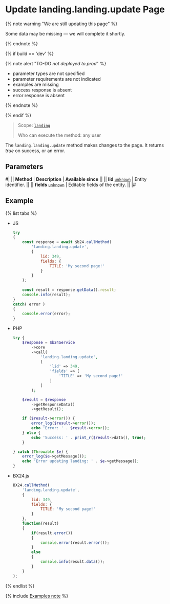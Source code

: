 # Update landing.landing.update Page

{% note warning "We are still updating this page" %}

Some data may be missing — we will complete it shortly.

{% endnote %}

{% if build == 'dev' %}

{% note alert "TO-DO _not deployed to prod_" %}

- parameter types are not specified
- parameter requirements are not indicated
- examples are missing
- success response is absent
- error response is absent

{% endnote %}

{% endif %}

> Scope: [`landing`](../../../scopes/permissions.md)
>
> Who can execute the method: any user

The `landing.landing.update` method makes changes to the page. It returns *true* on success, or an error.

## Parameters

#|
|| **Method** | **Description** | **Available since** ||
|| **lid**
[`unknown`](../../../data-types.md) | Entity identifier. ||
|| **fields**
[`unknown`](../../../data-types.md) | Editable fields of the entity. ||
|#

## Example

{% list tabs %}

- JS

    ```js
    try
    {
    	const response = await $b24.callMethod(
    		'landing.landing.update',
    		{
    			lid: 349,
    			fields: {
    				TITLE: 'My second page!'
    			}
    		}
    	);
    	
    	const result = response.getData().result;
    	console.info(result);
    }
    catch( error )
    {
    	console.error(error);
    }
    ```

- PHP

    ```php
    try {
        $response = $b24Service
            ->core
            ->call(
                'landing.landing.update',
                [
                    'lid' => 349,
                    'fields' => [
                        'TITLE' => 'My second page!'
                    ]
                ]
            );
    
        $result = $response
            ->getResponseData()
            ->getResult();
    
        if ($result->error()) {
            error_log($result->error());
            echo 'Error: ' . $result->error();
        } else {
            echo 'Success: ' . print_r($result->data(), true);
        }
    
    } catch (Throwable $e) {
        error_log($e->getMessage());
        echo 'Error updating landing: ' . $e->getMessage();
    }
    ```

- BX24.js

    ```js
    BX24.callMethod(
        'landing.landing.update',
        {
            lid: 349,
            fields: {
                TITLE: 'My second page!'
            }
        },
        function(result)
        {
            if(result.error())
            {
                console.error(result.error());
            }
            else
            {
                console.info(result.data());
            }
        }
    );
    ```

{% endlist %}

{% include [Examples note](../../../../_includes/examples.md) %}
